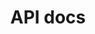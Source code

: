 ---
title: API docs
description: API documentation for ONNX Runtime GenAI
parent: Generative AI
nav_order: 2
---